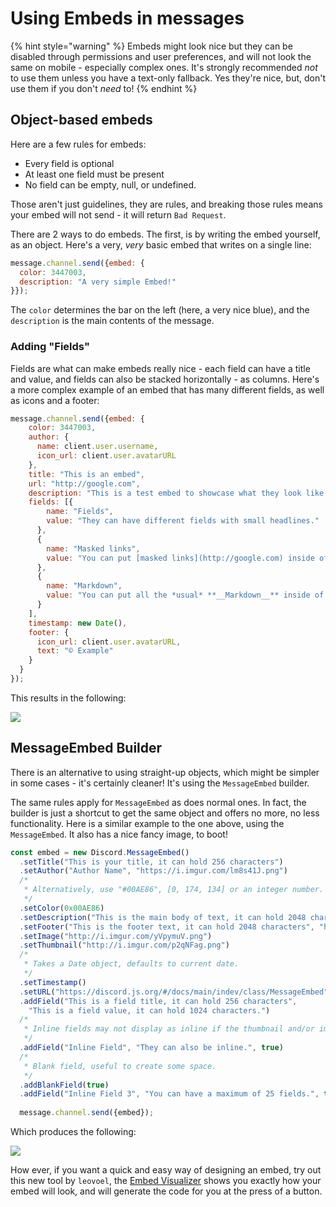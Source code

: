 # Using Embeds in messages

{% hint style="warning" %}
Embeds might look nice but they can be disabled through permissions and user preferences, and will not look the same on mobile - especially complex ones. It's strongly recommended _not_ to use them unless you have a text-only fallback. Yes they're nice, but, don't use them if you don't _need_ to!
{% endhint %}

## Object-based embeds

Here are a few rules for embeds:

* Every field is optional
* At least one field must be present
* No field can be empty, null, or undefined.

Those aren't just guidelines, they are rules, and breaking those rules means your embed will not send - it will return `Bad Request`.

There are 2 ways to do embeds. The first, is by writing the embed yourself, as an object. Here's a very, _very_ basic embed that writes on a single line:

```javascript
message.channel.send({embed: {
  color: 3447003,
  description: "A very simple Embed!"
}});
```

The `color` determines the bar on the left \(here, a very nice blue\), and the `description` is the main contents of the message.

### Adding "Fields"

Fields are what can make embeds really nice - each field can have a title and value, and fields can also be stacked horizontally - as columns. Here's a more complex example of an embed that has many different fields, as well as icons and a footer:

```javascript
message.channel.send({embed: {
    color: 3447003,
    author: {
      name: client.user.username,
      icon_url: client.user.avatarURL
    },
    title: "This is an embed",
    url: "http://google.com",
    description: "This is a test embed to showcase what they look like and what they can do.",
    fields: [{
        name: "Fields",
        value: "They can have different fields with small headlines."
      },
      {
        name: "Masked links",
        value: "You can put [masked links](http://google.com) inside of rich embeds."
      },
      {
        name: "Markdown",
        value: "You can put all the *usual* **__Markdown__** inside of them."
      }
    ],
    timestamp: new Date(),
    footer: {
      icon_url: client.user.avatarURL,
      text: "© Example"
    }
  }
});
```

This results in the following:

![](../.gitbook/assets/embedexample1.png)

## MessageEmbed Builder

There is an alternative to using straight-up objects, which might be simpler in some cases - it's certainly cleaner! It's using the `MessageEmbed` builder.

The same rules apply for `MessageEmbed` as does normal ones. In fact, the builder is just a shortcut to get the same object and offers no more, no less functionality. Here is a similar example to the one above, using the `MessageEmbed`. It also has a nice fancy image, to boot!

```javascript
const embed = new Discord.MessageEmbed()
  .setTitle("This is your title, it can hold 256 characters")
  .setAuthor("Author Name", "https://i.imgur.com/lm8s41J.png")
  /*
   * Alternatively, use "#00AE86", [0, 174, 134] or an integer number.
   */
  .setColor(0x00AE86)
  .setDescription("This is the main body of text, it can hold 2048 characters.")
  .setFooter("This is the footer text, it can hold 2048 characters", "http://i.imgur.com/w1vhFSR.png")
  .setImage("http://i.imgur.com/yVpymuV.png")
  .setThumbnail("http://i.imgur.com/p2qNFag.png")
  /*
   * Takes a Date object, defaults to current date.
   */
  .setTimestamp()
  .setURL("https://discord.js.org/#/docs/main/indev/class/MessageEmbed")
  .addField("This is a field title, it can hold 256 characters",
    "This is a field value, it can hold 1024 characters.")
  /*
   * Inline fields may not display as inline if the thumbnail and/or image is too big.
   */
  .addField("Inline Field", "They can also be inline.", true)
  /*
   * Blank field, useful to create some space.
   */
  .addBlankField(true)
  .addField("Inline Field 3", "You can have a maximum of 25 fields.", true);
 
  message.channel.send({embed});
```

Which produces the following:

![](../.gitbook/assets/embedexample2.png)

How ever, if you want a quick and easy way of designing an embed, try out this new tool by `leovoel`, the [Embed Visualizer](https://leovoel.github.io/embed-visualizer/) shows you exactly how your embed will look, and will generate the code for you at the press of a button.

